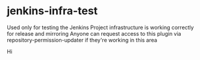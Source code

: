 # jenkins-infra-test

Used only for testing the Jenkins Project infrastructure is working correctly for release and mirroring
Anyone can request access to this plugin via repository-permission-updater if they're working in this area

Hi
